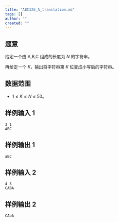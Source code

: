 ```yaml
---
title: "ABC126_A_translation.md"
tags: []
author: ""
created: ""
---
```


## 题意  

给定一个由 $\text{A,B,C}$ 组成的长度为 $N$ 的字符串。

再给定一个 $K$，输出将字符串第 $K$ 位变成小写后的字符串。

## 数据范围

- $1\le K\le N\le50$。

## 样例输入 1
```
3 1
ABC
```

## 样例输出 1
```
aBC
```

## 样例输入 2
```
4 3
CABA
```

## 样例输出 2
```
CAbA
```



